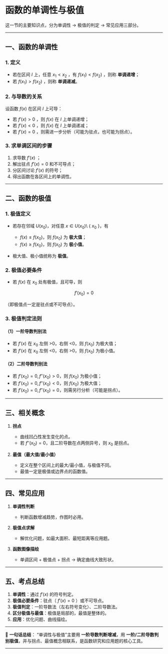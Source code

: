 # 函数的单调性与极值
这一节的主要知识点，分为单调性 → 极值的判定 → 常见应用三部分。

---

## 一、函数的单调性

### 1. 定义

* 若在区间 $I$ 上，任意 $x_1<x_2$ ，有 $f(x_1)<f(x_2)$ ，则称 **单调递增**；
* 若 $f(x_1)>f(x_2)$ ，则称 **单调递减**。

### 2. 与导数的关系

设函数 $f(x)$ 在区间 $I$ 上可导：

* 若 $f'(x)>0$ ，则 $f(x)$ 在 $I$ 上单调递增；
* 若 $f'(x)<0$ ，则 $f(x)$ 在 $I$ 上单调递减；
* 若 $f'(x)=0$ ，则需进一步分析（可能为驻点，也可能为拐点）。

### 3. 求单调区间的步骤

1. 求导数 $f'(x)$ ；
2. 解出驻点 $f'(x)=0$ 和不可导点；
3. 分区间讨论 $f'(x)$ 的符号；
4. 得出函数在各区间上的单调性。

---

## 二、函数的极值

### 1. 极值定义

* 若存在邻域 $U(x_0)$，对任意 $x\in U(x_0)\setminus$  { ${x_0}$ }，有

  * $f(x)\le f(x_0)$，则 $f(x_0)$ 为 **极大值**；
  * $f(x)\ge f(x_0)$，则 $f(x_0)$ 为 **极小值**。
* 极大值、极小值统称为 **极值**。

### 2. 极值必要条件

* 若 $f(x)$ 在 $x_0$ 处有极值，且可导，则

$$
f'(x_0)=0
$$

  （即极值点一定是驻点或不可导点）。

### 3. 极值判定法则

#### （1）一阶导数判别法

* 若 $f'(x)$ 在 $x_0$ 左侧 >0，右侧 <0，则 $f(x_0)$ 为极大值；
* 若 $f'(x)$ 在 $x_0$ 左侧 <0，右侧 >0，则 $f(x_0)$ 为极小值。

#### （2）二阶导数判别法

* 若 $f'(x_0)=0, f''(x_0)>0$，则 $f(x_0)$ 为极小值；
* 若 $f'(x_0)=0, f''(x_0)<0$，则 $f(x_0)$ 为极大值；
* 若 $f'(x_0)=0, f''(x_0)=0$，则需另行分析（可能是拐点）。

---

## 三、相关概念

1. **拐点**

   * 曲线凹凸性发生变化的点。
   * 若 $f''(x_0)=0$，且二阶导数在点两侧异号，则 $x_0$ 是拐点。

2. **最值（最大值/最小值）**

   * 定义在整个区间上的最大/最小值，与极值不同。
   * 最值一定是极值或边界点的函数值。

---

## 四、常见应用

1. **单调性判断**

   * 判断函数增减趋势，作图时必用。

2. **极值点求解**

   * 解优化问题，如最大面积、最短距离等应用题。

3. **函数图像描绘**

   * 单调区间 + 极值点 + 拐点 → 确定曲线大致形状。

---

## 五、考点总结

1. **单调性**：通过 $f'(x)$ 的符号判定。
2. **极值必要条件**：驻点（ $f'(x)=0$ ）或不可导点。
3. **极值判定**：一阶导数法（左右符号变化）、二阶导数法。
4. **区分极值与最值**：极值是局部的，最值是整体的。
5. **应用**：优化问题、曲线描绘。

---

📌 **一句话总结**：
“单调性与极值”主要用 **一阶导数判断增减**，用 **一阶/二阶导数判别极值**，并与拐点、最值概念相联系，是函数研究和应用题的核心工具。

---

